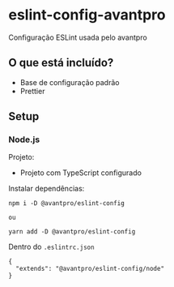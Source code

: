 # eslint-config-avantpro

Configuração ESLint usada pelo avantpro

## O que está incluído?

- Base de configuração padrão
- Prettier

## Setup

### Node.js

Projeto:

- Projeto com TypeScript configurado

Instalar dependências:

```
npm i -D @avantpro/eslint-config

ou

yarn add -D @avantpro/eslint-config
```

Dentro do `.eslintrc.json`

```
{
  "extends": "@avantpro/eslint-config/node"
}
```
